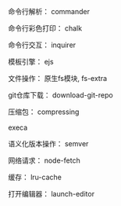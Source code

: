 
命令行解析： commander

命令行彩色打印： chalk 
 
命令行交互： inquirer 

模板引擎： ejs 

文件操作： 原生fs模块, fs-extra 

git仓库下载： download-git-repo 

压缩包： compressing 

execa 

语义化版本操作： semver 

网络请求： node-fetch 

缓存： lru-cache 

打开编辑器： launch-editor 


